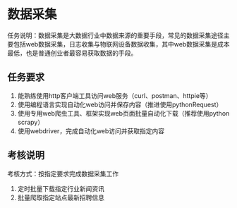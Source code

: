 # 数据采集
任务说明：数据采集是大数据行业中数据来源的重要手段，常见的数据采集途径主要包括web数据采集，日志收集与物联网设备数据收集，其中web数据采集是成本最低，也是普通创业者最容易获取数据的手段。

## 任务要求
1. 能熟练使用http客户端工具访问web服务（curl、postman、httpie等）
2. 使用编程语言实现自动化web访问并保存内容（推进使用pythonRequest）
3. 使用专用web爬虫工具、框架实现web页面批量自动化下载（推荐使用python scrapy）
4. 使用webdriver，完成自动化web访问并获取指定内容
   
## 考核说明
考核方式：按指定要求完成数据采集工作
1. 定时批量下载指定行业新闻资讯
2. 批量爬取指定站点最新招聘信息